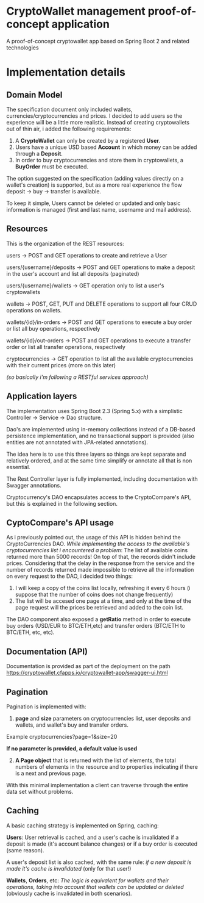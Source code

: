 # CryptoWallet management proof-of-concept application

A proof-of-concept cryptowallet app based on Spring Boot 2 and related technologies

# Implementation details

## Domain Model

The specification document only included wallets, currencies/cryptocurrencies and prices. I decided to add users so the experience will be a little more realistic. Instead of creating cryptowallets out of thin air, i added the following requirements:

1. A **CryptoWallet** can only be created by a registered **User**.
2. Users have a unique USD based **Account** in which money can be added through a **Deposit**.
3. In order to buy cryptocurrencies and store them in cryptowallets, a **BuyOrder** must be executed.

The option suggested on the specification (adding values directly on a wallet's creation) is supported, but as a more real experience the flow deposit -> buy -> transfer is available.

To keep it simple, Users cannot be deleted or updated and only basic information is managed (first and last name, username and mail address).

## Resources

This is the organization of the REST resources:

users -> POST and GET operations to create and retrieve a User

users/{username}/deposits -> POST and GET operations to make a deposit in the user's account and list all deposits (paginated)

users/{username}/wallets -> GET operation only to list a user's cryptowallets

wallets -> POST, GET, PUT and DELETE operations to support all four CRUD operations on wallets.

wallets/{id}/in-orders -> POST and GET operations to execute a buy order or list all buy operations, respectively

wallets/{id}/out-orders -> POST and GET operations to execute a transfer order or list all transfer operations, respectively

cryptocurrencies -> GET operation to list all the available cryptocurrencies with their current prices (more on this later)

*(so basically i'm following a RESTful services approach)*

## Application layers

The implementation uses Spring Boot 2.3 (Spring 5.x) with a simplistic Controller -> Service -> Dao structure.

Dao's are implemented using in-memory collections instead of a DB-based persistence implementation, and no transactional support is provided (also entities are not annotated with JPA-related annotations).

The idea here is to use this three layers so things are kept separate and relatively ordered, and at the same time simplify or annotate all that is non essential.

The Rest Controller layer is fully implemented, including documentation with Swagger annotations.

Cryptocurrency's DAO encapsulates access to the CryptoCompare's API, but this is explained in the following section.

## CyptoCompare's API usage

As i previously pointed out, the usage of this API is hidden behind the CryptoCurrencies DAO. *While implementing the access to the available's cryptocurrencies list i encountered a problem*: The list of available coins returned more than 5000 records! On top of that, the records didn't include prices.
Considering that the delay in the response from the service and the number of records returned made impossible to retrieve all the information on every request to the DAO, i decided two things:

1. I will keep a copy of the coins list locally, refreshing it every 6 hours (i suppose that the number of coins does not change frequently)
2. The list will be accesed one page at a time, and only at the time of the page request will the prices be retrieved and added to the coin list.

The DAO component also exposed a **getRatio** method in order to execute buy orders (USD/EUR to BTC/ETH,etc) and transfer orders (BTC/ETH to BTC/ETH, etc, etc).

## Documentation (API)

Documentation is provided as part of the deployment on the path https://cryptowallet.cfapps.io/cryptowallet-app/swagger-ui.html

## Pagination

Pagination is implemented with:

1. **page** and **size** parameters on cryptocurrencies list, user deposits and wallets, and wallet's buy and transfer orders.

Example cryptocurrencies?page=1&size=20

**If no parameter is provided, a default value is used**

2. **A Page object** that is returned with the list of elements, the total numbers of elements in the resource and to properties indicating if there is a next and previous page.

With this minimal implementation a client can traverse through the entire data set without problems.

## Caching

A basic caching strategy is implemented on Spring, caching:

**Users**: User retrieval is cached, and a user's cache is invalidated if a deposit is made (it's account balance changes) or if a buy order is executed (same reason).

A user's deposit list is also cached, with the same rule: *if a new deposit is made it's cache is invalidated* (only for that user!)

**Wallets**, **Orders**, etc: *The logic is equivalent for wallets and their operations, taking into account that wallets can be updated or deleted* (obviously cache is invalidated in both scenarios).



